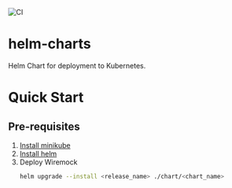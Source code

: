 ![CI](https://github.com/gitkent/helm-charts/actions/workflows/ci.yaml/badge.svg)

# helm-charts
Helm Chart for deployment to Kubernetes.

# Quick Start
## Pre-requisites
1. [Install minikube](https://kubernetes.io/docs/tasks/tools/install-minikube/)
2. [Install helm](https://helm.sh/docs/intro/install/)
3. Deploy Wiremock
    ```bash
    helm upgrade --install <release_name> ./chart/<chart_name>
    ```